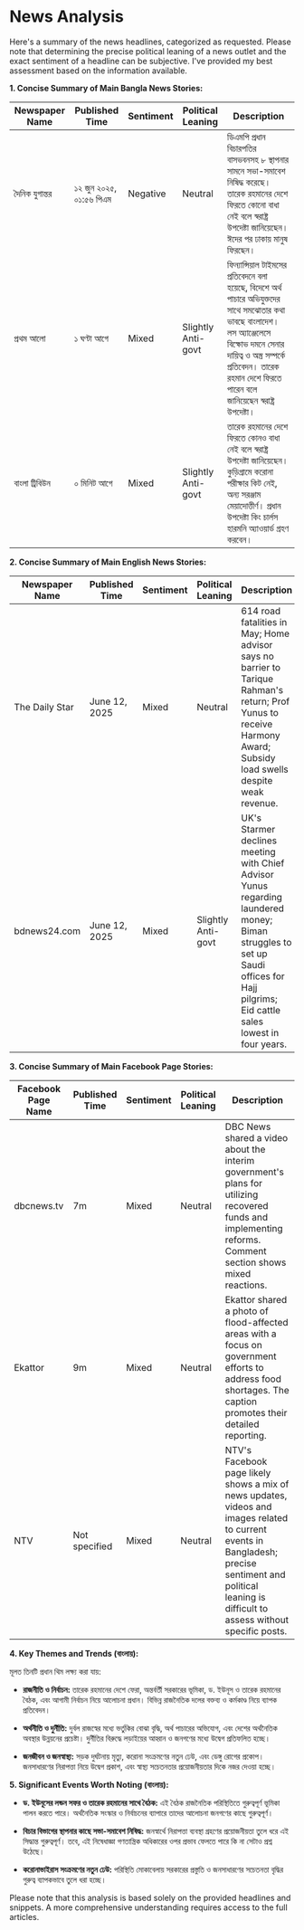 # News Analysis

Here's a summary of the news headlines, categorized as requested.  Please note that determining the precise political leaning of a news outlet and the exact sentiment of a headline can be subjective.  I've provided my best assessment based on the information available.


**1. Concise Summary of Main Bangla News Stories:**

| Newspaper Name     | Published Time | Sentiment     | Political Leaning | Description                                                                                                                                                                     |
|----------------------|-----------------|----------------|--------------------|-----------------------------------------------------------------------------------------------------------------------------------------------------------------------------------|
| দৈনিক যুগান্তর        | ১২ জুন ২০২৫, ০১:৫৬ পিএম | Negative        | Neutral            | ডিএমপি প্রধান বিচারপতির বাসভবনসহ ৮ স্থাপনার সামনে সভা-সমাবেশ নিষিদ্ধ করেছে। তারেক রহমানের দেশে ফিরতে কোনো বাধা নেই বলে স্বরাষ্ট্র উপদেষ্টা জানিয়েছেন। ঈদের পর ঢাকায় মানুষ ফিরছেন।    |
| প্রথম আলো          | ১ ঘণ্টা আগে      | Mixed          | Slightly Anti-govt | ফিন্যান্সিয়াল টাইমসের প্রতিবেদনে বলা হয়েছে, বিদেশে অর্থ পাচারে অভিযুক্তদের সাথে সমঝোতার কথা ভাবছে বাংলাদেশ। লস অ্যাঞ্জেলেসে বিক্ষোভ দমনে সেনার দায়িত্ব ও অস্ত্র সম্পর্কে প্রতিবেদন। তারেক রহমান দেশে ফিরতে পারেন বলে জানিয়েছেন স্বরাষ্ট্র উপদেষ্টা। |
| বাংলা ট্রিবিউন       | ০ মিনিট আগে      | Mixed          | Slightly Anti-govt | তারেক রহমানের দেশে ফিরতে কোনও বাধা নেই বলে স্বরাষ্ট্র উপদেষ্টা জানিয়েছেন। কুড়িগ্রামে করোনা পরীক্ষার কিট নেই, অন্য সরঞ্জাম মেয়াদোত্তীর্ণ। প্রধান উপদেষ্টা কিং চার্লস হারমনি অ্যাওয়ার্ড গ্রহণ করবেন। |


**2. Concise Summary of Main English News Stories:**

| Newspaper Name    | Published Time | Sentiment     | Political Leaning | Description                                                                                                                                                           |
|---------------------|-----------------|----------------|--------------------|----------------------------------------------------------------------------------------------------------------------------------------------------------------------|
| The Daily Star     | June 12, 2025   | Mixed           | Neutral             | 614 road fatalities in May; Home advisor says no barrier to Tarique Rahman's return; Prof Yunus to receive Harmony Award; Subsidy load swells despite weak revenue.      |
| bdnews24.com        | June 12, 2025   | Mixed           | Slightly Anti-govt |  UK's Starmer declines meeting with Chief Advisor Yunus regarding laundered money; Biman struggles to set up Saudi offices for Hajj pilgrims;  Eid cattle sales lowest in four years. |


**3. Concise Summary of Main Facebook Page Stories:**

| Facebook Page Name | Published Time | Sentiment     | Political Leaning | Description                                                                                                                                         |
|----------------------|-----------------|----------------|--------------------|----------------------------------------------------------------------------------------------------------------------------------------------------|
| dbcnews.tv          | 7m              | Mixed           | Neutral             |  DBC News shared a video about the interim government's plans for utilizing recovered funds and implementing reforms.  Comment section shows mixed reactions.   |
| Ekattor             | 9m              | Mixed           | Neutral             | Ekattor shared a photo of flood-affected areas with a focus on government efforts to address food shortages.  The caption promotes their detailed reporting.      |
| NTV                 |  Not specified  | Mixed           | Neutral             | NTV's Facebook page likely shows a mix of news updates, videos and images related to current events in Bangladesh; precise sentiment and political leaning is difficult to assess without specific posts. |


**4. Key Themes and Trends (বাংলায়):**

মূলত তিনটি প্রধান থিম লক্ষ্য করা যায়:

* **রাজনীতি ও নির্বাচন:**  তারেক রহমানের দেশে ফেরা,  অন্তর্বর্তী সরকারের ভূমিকা, ড. ইউনূস ও তারেক রহমানের বৈঠক, এবং আগামী নির্বাচন নিয়ে আলোচনা প্রধান।  বিভিন্ন রাজনৈতিক দলের বক্তব্য ও কর্মকাণ্ড নিয়ে ব্যাপক প্রতিবেদন।

* **অর্থনীতি ও দুর্নীতি:** দুর্বল রাজস্বের মধ্যে ভর্তুকির বোঝা বৃদ্ধি, অর্থ পাচারের অভিযোগ, এবং দেশের অর্থনৈতিক অবস্থার উন্নয়নের প্রচেষ্টা। দুর্নীতির বিরুদ্ধে লড়াইয়ের আহ্বান ও  জনগণের মধ্যে উদ্বেগ প্রতিফলিত হচ্ছে।

* **জনজীবন ও জনস্বাস্থ্য:**  সড়ক দুর্ঘটনায় মৃত্যু, করোনা সংক্রমণের নতুন ঢেউ, এবং ডেঙ্গু রোগের প্রকোপ। জনসাধারণের নিরাপত্তা নিয়ে উদ্বেগ প্রকাশ, এবং স্বাস্থ্য সচেতনতার প্রয়োজনীয়তার দিকে নজর দেওয়া হচ্ছে।


**5. Significant Events Worth Noting (বাংলায়):**

* **ড. ইউনূসের লন্ডন সফর ও তারেক রহমানের সাথে বৈঠক:**  এই বৈঠক রাজনৈতিক পরিস্থিতিতে গুরুত্বপূর্ণ ভূমিকা পালন করতে পারে।  অর্থনৈতিক সংস্কার ও নির্বাচনের ব্যাপারে তাদের আলোচনা  জনগণের কাছে  গুরুত্বপূর্ণ।

* **বিচার বিভাগের স্থাপনার কাছে সভা-সমাবেশ নিষিদ্ধ:**  জনস্বার্থে নিরাপত্তা ব্যবস্থা গ্রহণের প্রয়োজনীয়তা তুলে ধরে  এই সিদ্ধান্ত গুরুত্বপূর্ণ।  তবে,  এই নিষেধাজ্ঞা  গণতান্ত্রিক অধিকারের ওপর  প্রভাব ফেলতে পারে কি না সেটাও প্রশ্ন উঠেছে।

* **করোনাভাইরাস সংক্রমণের নতুন ঢেউ:**  পরিস্থিতি মোকাবেলায় সরকারের প্রস্তুতি ও  জনসাধারণের সচেতনতা বৃদ্ধির গুরুত্ব ব্যাপকভাবে তুলে ধরা হচ্ছে।


Please note that this analysis is based solely on the provided headlines and snippets. A more comprehensive understanding requires access to the full articles.
